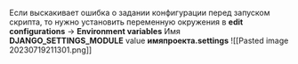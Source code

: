 Если выскакивает ошибка о задании конфигурации перед запуском скрипта, то нужно установить переменную окружения в __edit configurations__ ->
__Environment variables__
Имя __DJANGO_SETTINGS_MODULE__ value __имяпроекта.settings__
![[Pasted image 20230719211301.png]]